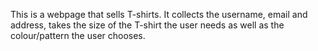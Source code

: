 This is a webpage that sells T-shirts. 
It collects the username, email and address, takes the size of the T-shirt the user needs as well as the colour/pattern the user chooses.

